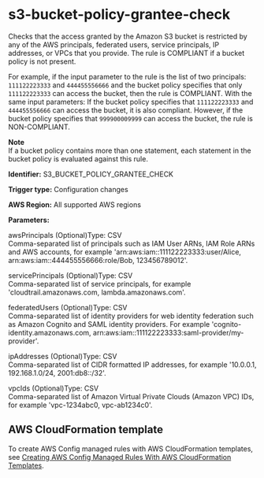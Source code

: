 # s3\-bucket\-policy\-grantee\-check<a name="s3-bucket-policy-grantee-check"></a>

Checks that the access granted by the Amazon S3 bucket is restricted by any of the AWS principals, federated users, service principals, IP addresses, or VPCs that you provide\. The rule is COMPLIANT if a bucket policy is not present\.

For example, if the input parameter to the rule is the list of two principals: `111122223333` and `444455556666` and the bucket policy specifies that only `111122223333` can access the bucket, then the rule is COMPLIANT\. With the same input parameters: If the bucket policy specifies that `111122223333` and `444455556666` can access the bucket, it is also compliant\. However, if the bucket policy specifies that `999900009999` can access the bucket, the rule is NON\-COMPLIANT\. 

**Note**  
If a bucket policy contains more than one statement, each statement in the bucket policy is evaluated against this rule\.

**Identifier:** S3\_BUCKET\_POLICY\_GRANTEE\_CHECK

**Trigger type:** Configuration changes

**AWS Region:** All supported AWS regions

**Parameters:**

awsPrincipals \(Optional\)Type: CSV  
Comma\-separated list of principals such as IAM User ARNs, IAM Role ARNs and AWS accounts, for example 'arn:aws:iam::111122223333:user/Alice, arn:aws:iam::444455556666:role/Bob, 123456789012'\.

servicePrincipals \(Optional\)Type: CSV  
Comma\-separated list of service principals, for example 'cloudtrail\.amazonaws\.com, lambda\.amazonaws\.com'\.

federatedUsers \(Optional\)Type: CSV  
Comma\-separated list of identity providers for web identity federation such as Amazon Cognito and SAML identity providers\. For example 'cognito\-identity\.amazonaws\.com, arn:aws:iam::111122223333:saml\-provider/my\-provider'\.

ipAddresses \(Optional\)Type: CSV  
Comma\-separated list of CIDR formatted IP addresses, for example '10\.0\.0\.1, 192\.168\.1\.0/24, 2001:db8::/32'\.

vpcIds \(Optional\)Type: CSV  
Comma\-separated list of Amazon Virtual Private Clouds \(Amazon VPC\) IDs, for example 'vpc\-1234abc0, vpc\-ab1234c0'\.

## AWS CloudFormation template<a name="w29aac11c33c17b7d313c19"></a>

To create AWS Config managed rules with AWS CloudFormation templates, see [Creating AWS Config Managed Rules With AWS CloudFormation Templates](aws-config-managed-rules-cloudformation-templates.md)\.